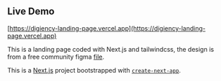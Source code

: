 ## Live Demo
[https://digiency-landing-page.vercel.app](https://digiency-landing-page.vercel.app)

This is a landing page coded with Next.js and tailwindcss, the design is from a free community figma [file](https://www.figma.com/community/file/970738774884202091).

This is a [Next.js](https://nextjs.org/) project bootstrapped with [`create-next-app`](https://github.com/vercel/next.js/tree/canary/packages/create-next-app).




